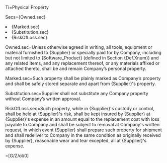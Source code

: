 Ti=Physical Property

Secs={Owned.sec}<li>{Marked.sec}<li>{Substitution.sec}<li>{RiskOfLoss.sec}

Owned.sec=Unless otherwise agreed in writing, all tools, equipment or material furnished to {Supplier} or specially paid for by Company, including but not limited to {Software_Product} (defined in Section {Def.Xnum}) and any related items, and any replacement thereof, or any materials affixed or attached thereto, shall be and remain Company’s personal property.

Marked.sec=Such property shall be plainly marked as Company’s property and shall be safely stored separate and apart from {Supplier}'s property.

Substitution.sec=Supplier shall not substitute any Company property without Company’s written approval.

RiskOfLoss.sec=Such property, while in {Supplier}'s custody or control, shall be held at {Supplier}'s risk, shall be kept insured by {Supplier} at {Supplier}'s expense in an amount equal to the replacement cost with loss payable to Company and shall be subject to removal at Company's written request, in which event {Supplier} shall prepare such property for shipment and shall redeliver to Company in the same condition as originally received by {Supplier}, reasonable wear and tear excepted, all at {Supplier}'s expense.

=[G/Z/ol/0]
